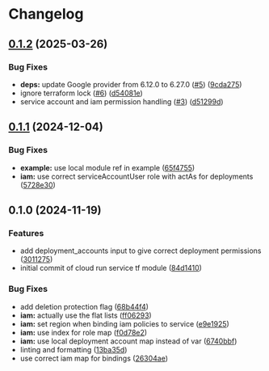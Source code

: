 # Changelog

## [0.1.2](https://github.com/helmless/google-cloudrun-service-terraform-module/compare/v0.1.1...v0.1.2) (2025-03-26)


### Bug Fixes

* **deps:** update Google provider from 6.12.0 to 6.27.0 ([#5](https://github.com/helmless/google-cloudrun-service-terraform-module/issues/5)) ([9cda275](https://github.com/helmless/google-cloudrun-service-terraform-module/commit/9cda275c50df246789264a5b3f432943d27bf419))
* ignore terraform lock ([#6](https://github.com/helmless/google-cloudrun-service-terraform-module/issues/6)) ([d54081e](https://github.com/helmless/google-cloudrun-service-terraform-module/commit/d54081e792e028d42d12d68e90a4b3cce5d623c3))
* service account and iam permission handling ([#3](https://github.com/helmless/google-cloudrun-service-terraform-module/issues/3)) ([d51299d](https://github.com/helmless/google-cloudrun-service-terraform-module/commit/d51299d7a479f24ce54d619618b94daaddec77d1))

## [0.1.1](https://github.com/helmless/google-cloudrun-service-terraform-module/compare/v0.1.0...v0.1.1) (2024-12-04)


### Bug Fixes

* **example:** use local module ref in example ([65f4755](https://github.com/helmless/google-cloudrun-service-terraform-module/commit/65f475506bf5b4f651c7c82e63bd9bdf24c8fd90))
* **iam:** use correct serviceAccountUser role with actAs for deployments ([5728e30](https://github.com/helmless/google-cloudrun-service-terraform-module/commit/5728e30f0999d26dacf6997af3a0bf81fc50e65f))

## 0.1.0 (2024-11-19)


### Features

* add deployment_accounts input to give correct deployment permissions ([3011275](https://github.com/helmless/google-cloudrun-service-terraform-module/commit/3011275795620249c960640f32f2dcff9799ef9f))
* initial commit of cloud run service tf module ([84d1410](https://github.com/helmless/google-cloudrun-service-terraform-module/commit/84d14103c89a1bfed1e09afdcf239c4cef8e503b))


### Bug Fixes

* add deletion protection flag ([68b44f4](https://github.com/helmless/google-cloudrun-service-terraform-module/commit/68b44f42a4981c902b49768d243a6f726a1bff3b))
* **iam:** actually use the flat lists ([ff06293](https://github.com/helmless/google-cloudrun-service-terraform-module/commit/ff062937b45b9b1d10f00062f8685e2c2c8359d4))
* **iam:** set region when binding iam policies to service ([e9e1925](https://github.com/helmless/google-cloudrun-service-terraform-module/commit/e9e19251e7217e6ed8570a426fde75d4ba8f60f2))
* **iam:** use index for role map ([f0d78e2](https://github.com/helmless/google-cloudrun-service-terraform-module/commit/f0d78e202d7f83efe845b6c9721a0bd6645ee31e))
* **iam:** use local deployment account map instead of var ([6740bbf](https://github.com/helmless/google-cloudrun-service-terraform-module/commit/6740bbf8c180441629840064bbf114e10b303adf))
* linting and formatting ([13ba35d](https://github.com/helmless/google-cloudrun-service-terraform-module/commit/13ba35df3b3ecd99af92e30e50826771fcd1a12d))
* use correct iam map for bindings ([26304ae](https://github.com/helmless/google-cloudrun-service-terraform-module/commit/26304ae79a9866385cfc20df51d626056b1d9c1e))
